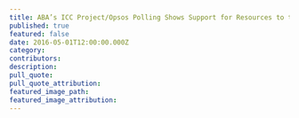 ```yaml
---
title: ABA’s ICC Project/Opsos Polling Shows Support for Resources to the ICC
published: true
featured: false
date: 2016-05-01T12:00:00.000Z
category:
contributors:
description:
pull_quote:
pull_quote_attribution:
featured_image_path:
featured_image_attribution:
---
```

